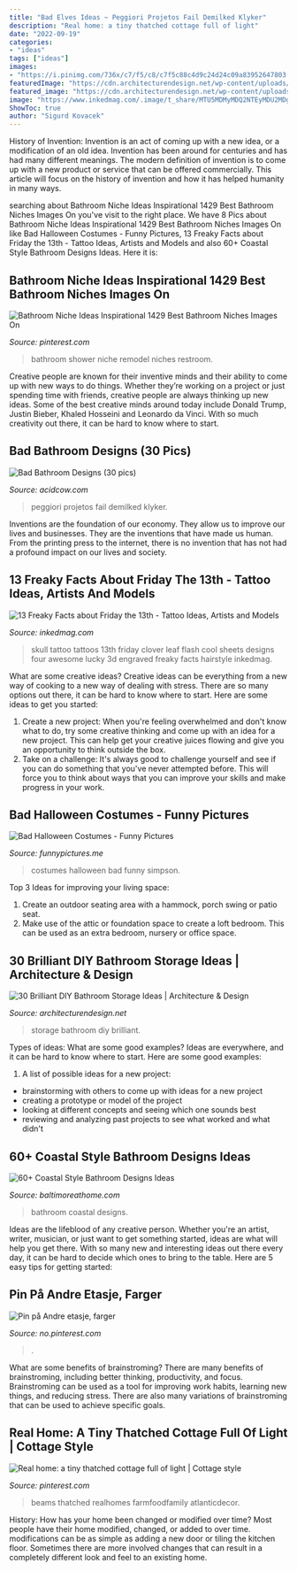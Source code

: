 ```yaml
---
title: "Bad Elves Ideas ~ Peggiori Projetos Fail Demilked Klyker"
description: "Real home: a tiny thatched cottage full of light"
date: "2022-09-19"
categories:
- "ideas"
tags: ["ideas"]
images:
- "https://i.pinimg.com/736x/c7/f5/c8/c7f5c88c4d9c24d24c09a83952647803.jpg"
featuredImage: "https://cdn.architecturendesign.net/wp-content/uploads/2014/08/diy-bathroom-storage-ideas-7.jpg"
featured_image: "https://cdn.architecturendesign.net/wp-content/uploads/2014/08/diy-bathroom-storage-ideas-7.jpg"
image: "https://www.inkedmag.com/.image/t_share/MTU5MDMyMDQ2NTEyMDU2MDg4/skull.jpg"
ShowToc: true
author: "Sigurd Kovacek"
---
```



History of Invention:
Invention is an act of coming up with a new idea, or a modification of an old idea. Invention has been around for centuries and has had many different meanings. The modern definition of invention is to come up with a new product or service that can be offered commercially. This article will focus on the history of invention and how it has helped humanity in many ways.

	

		
searching about Bathroom Niche Ideas Inspirational 1429 Best Bathroom Niches Images On you've visit to the right place. We have 8 Pics about Bathroom Niche Ideas Inspirational 1429 Best Bathroom Niches Images On like Bad Halloween Costumes - Funny Pictures, 13 Freaky Facts about Friday the 13th - Tattoo Ideas, Artists and Models and also 60+ Coastal Style Bathroom Designs Ideas. Here it is:
		
    
## Bathroom Niche Ideas Inspirational 1429 Best Bathroom Niches Images On

<img loading=lazy src="https://i.pinimg.com/736x/c7/f5/c8/c7f5c88c4d9c24d24c09a83952647803.jpg" onerror="this.onerror=null;this.src='https://tse4.mm.bing.net/th?id=OIP.qbwgr046PBGW5kFDbOV_qwHaJ4&amp;pid=15.1';" alt="Bathroom Niche Ideas Inspirational 1429 Best Bathroom Niches Images On">

_Source: pinterest.com_

>bathroom shower niche remodel niches restroom. 

	

Creative people are known for their inventive minds and their ability to come up with new ways to do things. Whether they’re working on a project or just spending time with friends, creative people are always thinking up new ideas. Some of the best creative minds around today include Donald Trump, Justin Bieber, Khaled Hosseini and Leonardo da Vinci. With so much creativity out there, it can be hard to know where to start.

    
## Bad Bathroom Designs (30 Pics)

<img loading=lazy src="https://cdn.acidcow.com/pics/20190822/1566495789_p9pkvf9cqi.jpg" onerror="this.onerror=null;this.src='https://tse4.mm.bing.net/th?id=OIP.4dSTa5zIqnNqkXJz0S0O8QHaFj&amp;pid=15.1';" alt="Bad Bathroom Designs (30 pics)">

_Source: acidcow.com_

>peggiori projetos fail demilked klyker. 

	

Inventions are the foundation of our economy. They allow us to improve our lives and businesses. They are the inventions that have made us human. From the printing press to the internet, there is no invention that has not had a profound impact on our lives and society.

    
## 13 Freaky Facts About Friday The 13th - Tattoo Ideas, Artists And Models

<img loading=lazy src="https://www.inkedmag.com/.image/t_share/MTU5MDMyMDQ2NTEyMDU2MDg4/skull.jpg" onerror="this.onerror=null;this.src='https://tse2.mm.bing.net/th?id=OIP.d0NRM-6kyU4sxKyLNSJNOgHaKQ&amp;pid=15.1';" alt="13 Freaky Facts about Friday the 13th - Tattoo Ideas, Artists and Models">

_Source: inkedmag.com_

>skull tattoo tattoos 13th friday clover leaf flash cool sheets designs four awesome lucky 3d engraved freaky facts hairstyle inkedmag. 

	

What are some creative ideas?
Creative ideas can be everything from a new way of cooking to a new way of dealing with stress. There are so many options out there, it can be hard to know where to start. Here are some ideas to get you started: 
1. Create a new project: When you're feeling overwhelmed and don't know what to do, try some creative thinking and come up with an idea for a new project. This can help get your creative juices flowing and give you an opportunity to think outside the box.
2. Take on a challenge: It's always good to challenge yourself and see if you can do something that you've never attempted before. This will force you to think about ways that you can improve your skills and make progress in your work. 

    
## Bad Halloween Costumes - Funny Pictures

<img loading=lazy src="http://funnypictures.me/wp-content/uploads/2015/10/funny-pictures-bad-halloween-costumes-SHomer-Simpson.jpg" onerror="this.onerror=null;this.src='https://tse4.mm.bing.net/th?id=OIP.DHdcpD8Ho_8uLbD3BugFmgHaJ3&amp;pid=15.1';" alt="Bad Halloween Costumes - Funny Pictures">

_Source: funnypictures.me_

>costumes halloween bad funny simpson. 

	

Top 3 Ideas for improving your living space:
1. Create an outdoor seating area with a hammock, porch swing or patio seat.
2. Make use of the attic or foundation space to create a loft bedroom. This can be used as an extra bedroom, nursery or office space.

    
## 30 Brilliant DIY Bathroom Storage Ideas | Architecture &amp; Design

<img loading=lazy src="https://cdn.architecturendesign.net/wp-content/uploads/2014/08/diy-bathroom-storage-ideas-7.jpg" onerror="this.onerror=null;this.src='https://tse4.mm.bing.net/th?id=OIP.SWMV8u34vxFvanTNIgEJhQHaNK&amp;pid=15.1';" alt="30 Brilliant DIY Bathroom Storage Ideas | Architecture &amp; Design">

_Source: architecturendesign.net_

>storage bathroom diy brilliant. 

	

Types of ideas: What are some good examples?
Ideas are everywhere, and it can be hard to know where to start. Here are some good examples:
1. A list of possible ideas for a new project: 
- brainstorming with others to come up with ideas for a new project 
- creating a prototype or model of the project 
- looking at different concepts and seeing which one sounds best 
- reviewing and analyzing past projects to see what worked and what didn't 

    
## 60+ Coastal Style Bathroom Designs Ideas

<img loading=lazy src="https://www.baltimoreathome.com/wp-content/uploads/2018/04/Coastal-Style-Bathroom-Designs-Ideas-53.jpg" onerror="this.onerror=null;this.src='https://tse1.mm.bing.net/th?id=OIP.g5eRUUottzgqnldnuw2T7gHaLA&amp;pid=15.1';" alt="60+ Coastal Style Bathroom Designs Ideas">

_Source: baltimoreathome.com_

>bathroom coastal designs. 

	

Ideas are the lifeblood of any creative person. Whether you're an artist, writer, musician, or just want to get something started, ideas are what will help you get there. With so many new and interesting ideas out there every day, it can be hard to decide which ones to bring to the table. Here are 5 easy tips for getting started: 

    
## Pin På Andre Etasje, Farger

<img loading=lazy src="https://i.pinimg.com/736x/17/84/2f/17842fa233d20fa5eb2a8d9e311fb9a7.jpg" onerror="this.onerror=null;this.src='https://tse1.mm.bing.net/th?id=OIP.SPjKgQGSLENUsY1auKCtfwHaJ3&amp;pid=15.1';" alt="Pin på Andre etasje, farger">

_Source: no.pinterest.com_

>. 

	

What are some benefits of brainstroming?
There are many benefits of brainstroming, including better thinking, productivity, and focus. Brainstroming can be used as a tool for improving work habits, learning new things, and reducing stress. There are also many variations of brainstroming that can be used to achieve specific goals.

    
## Real Home: A Tiny Thatched Cottage Full Of Light | Cottage Style

<img loading=lazy src="https://i.pinimg.com/736x/d5/58/68/d55868860c692a735e8af474bbcb95ed.jpg" onerror="this.onerror=null;this.src='https://tse1.mm.bing.net/th?id=OIP.6PwDCUfe_wiQyjiY6BsCIQHaLH&amp;pid=15.1';" alt="Real home: a tiny thatched cottage full of light | Cottage style">

_Source: pinterest.com_

>beams thatched realhomes farmfoodfamily atlanticdecor. 

	

History: How has your home been changed or modified over time?
Most people have their home modified, changed, or added to over time. modifications can be as simple as adding a new door or tiling the kitchen floor. Sometimes there are more involved changes that can result in a completely different look and feel to an existing home.

